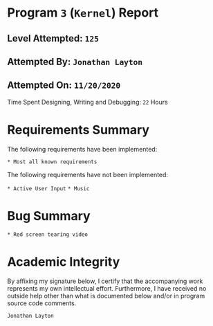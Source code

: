 # Program `3` (`Kernel`) Report
## Level Attempted: `125`
## Attempted By: `Jonathan Layton`
## Attempted On: `11/20/2020`

Time Spent Designing, Writing and Debugging: `22` Hours

# Requirements Summary

The following requirements have been implemented:

`* Most all known requirements`

The following requirements have not been implemented:

`* Active User Input`
`* Music`

# Bug Summary

`* Red screen tearing video`

# Academic Integrity

By affixing my signature below, I certify that the accompanying work represents my own intellectual effort. Furthermore, I have received no outside help other than what is documented below and/or in program source code comments. 

`Jonathan Layton`
 